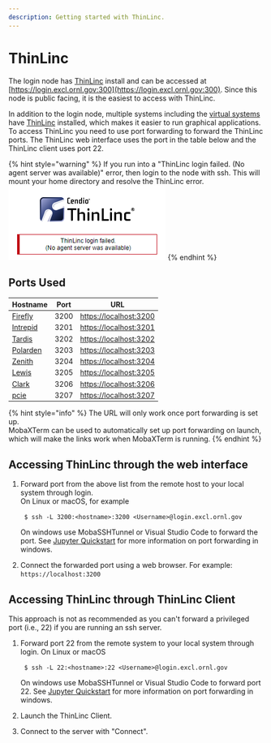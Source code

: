 ```yaml
---
description: Getting started with ThinLinc.
---
```


# ThinLinc

The login node has [ThinLinc](https://www.cendio.com/thinlinc/what-is-thinlinc) install and can be accessed at [https://login.excl.ornl.gov:300](https://login.excl.ornl.gov:300). Since this node is public facing, it is the easiest to access with ThinLinc.

In addition to the login node, multiple systems including the [virtual systems](vitis.md#virtual-systems) have [ThinLinc](https://www.cendio.com/thinlinc/what-is-thinlinc) installed, which makes it easier to run graphical applications. To access ThinLinc you need to use port forwarding to forward the ThinLinc ports. The ThinLinc web interface uses the port in the table below and the ThinLinc client uses port 22.

{% hint style="warning" %}
If you run into a "ThinLinc login failed. (No agent server was available)" error, then login to the node with ssh. This will mount your home directory and resolve the ThinLinc error.\
&#x20;![](../.gitbook/assets/image.png)
{% endhint %}

## Ports Used

| Hostname                           | Port | URL                                              |
| ---------------------------------- | ---- | ------------------------------------------------ |
| [Firefly](https://localhost:3200)  | 3200 | [https://localhost:3200](https://localhost:3200) |
| [Intrepid](https://localhost:3201) | 3201 | [https://localhost:3201](https://localhost:3201) |
| [Tardis](https://localhost:3202)   | 3202 | [https://localhost:3202](https://localhost:3202) |
| [Polarden](https://localhost:3203) | 3203 | [https://localhost:3203](https://localhost:3203) |
| [Zenith](https://localhost:3204)   | 3204 | [https://localhost:3204](https://localhost:3204) |
| [Lewis](https://localhost:3205)    | 3205 | [https://localhost:3205](https://localhost:3205) |
| [Clark](https://localhost:3206)    | 3206 | [https://localhost:3206](https://localhost:3206) |
| [pcie](https://localhost:3207)     | 3207 | [https://localhost:3207](https://localhost:3207) |

{% hint style="info" %}
The URL will only work once port forwarding is set up.\
MobaXTerm can be used to automatically set up port forwarding on launch, which will make the links work when MobaXTerm is running.
{% endhint %}

## Accessing ThinLinc through the web interface

1.  Forward port from the above list from the remote host to your local system through login.\
    On Linux or macOS, for example

    ```
     $ ssh -L 3200:<hostname>:3200 <Username>@login.excl.ornl.gov
    ```

    On windows use MobaSSHTunnel or Visual Studio Code to forward the port. See [Jupyter Quickstart](jupyter-quick-start.md) for more information on port forwarding in windows.
2. Connect the forwarded port using a web browser. For example: `https://localhost:3200`

## Accessing ThinLinc through ThinLinc Client

This approach is not as recommended as you can't forward a privileged port (i.e., 22) if you are running an ssh server.

1.  Forward port 22 from the remote system to your local system through login. On Linux or macOS

    ```
     $ ssh -L 22:<hostname>:22 <Username>@login.excl.ornl.gov
    ```

    On windows use MobaSSHTunnel or Visual Studio Code to forward port 22. See [Jupyter Quickstart](jupyter-quick-start.md) for more information on port forwarding in windows.
2. Launch the ThinLinc Client.
3. Connect to the server with "Connect".
